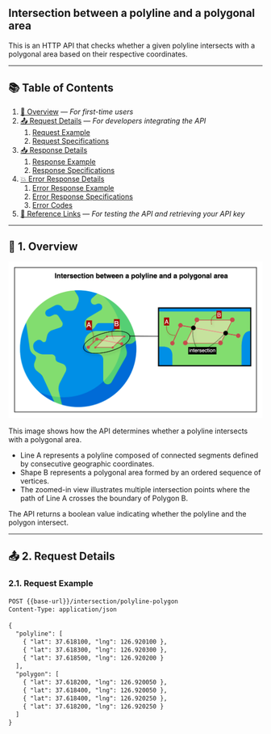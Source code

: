 ## Intersection between a polyline and a polygonal area

This is an HTTP API that checks whether a given polyline intersects with a polygonal area based on their respective coordinates.

---

## 📚 Table of Contents

1. [🧭 Overview](#-1-overview) — *For first-time users*
2. [📤 Request Details](#-2-request-details) — *For developers integrating the API*
    1. [Request Example](#21-request-example)
    2. [Request Specifications](#22-request-specifications)
3. [📥 Response Details](#-3-response-details)
    1. [Response Example](#31-response-example)
    2. [Response Specifications](#32-response-specifications)
4. [💥 Error Response Details](#-4-error-response-details)
    1. [Error Response Example](#41-error-response-example)
    2. [Error Response Specifications](#42-error-response-specifications)
    3. [Error Codes](#43-error-codes)
5. [🔗 Reference Links](#-5-reference-links) — *For testing the API and retrieving your API key*

---

## 🧭 1. Overview

![intersection-between-a-polyline-and-a-polygonal-area](./img/intersection-between-a-polyline-and-a-polygonal-area.png)

This image shows how the API determines whether a polyline intersects with a polygonal area.

- Line A represents a polyline composed of connected segments defined by consecutive geographic coordinates.
- Shape B represents a polygonal area formed by an ordered sequence of vertices.
- The zoomed-in view illustrates multiple intersection points where the path of Line A crosses the boundary of Polygon B.

The API returns a boolean value indicating whether the polyline and the polygon intersect.

---

## 📤 2. Request Details

### 2.1. Request Example

```http request
POST {{base-url}}/intersection/polyline-polygon
Content-Type: application/json

{
  "polyline": [
    { "lat": 37.618100, "lng": 126.920100 },
    { "lat": 37.618300, "lng": 126.920300 },
    { "lat": 37.618500, "lng": 126.920200 }
  ],
  "polygon": [
    { "lat": 37.618200, "lng": 126.920050 },
    { "lat": 37.618400, "lng": 126.920050 },
    { "lat": 37.618400, "lng": 126.920250 },
    { "lat": 37.618200, "lng": 126.920250 }
  ]
}
```